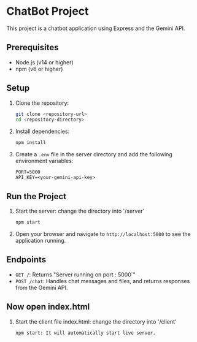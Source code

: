 # ChatBot Project

This project is a chatbot application using Express and the Gemini API.

## Prerequisites

- Node.js (v14 or higher)
- npm (v6 or higher)

## Setup

1. Clone the repository:

    ```bash
    git clone <repository-url>
    cd <repository-directory>
    ```

2. Install dependencies:

    ```bash
    npm install
    ```

3. Create a `.env` file in the server directory and add the following environment variables:

    ```plaintext
    PORT=5000
    API_KEY=<your-gemini-api-key>
    ```

## Run the Project

1. Start the server: change the directory into '/server'

    ```bash
    npm start
    ```

2. Open your browser and navigate to `http://localhost:5000` to see the application running.

## Endpoints

- `GET /`: Returns "Server running on port : 5000`"
- `POST /chat`: Handles chat messages and files, and returns responses from the Gemini API.

## Now open index.html

1. Start the client file index.html: change the directory into '/client'

    ```bash
    npm start: It will automatically start live server.
    ```